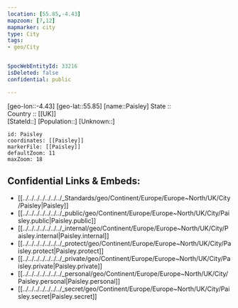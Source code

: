 ```yaml
---
location: [55.85,-4.43] 
mapzoom: [7,12] 
mapmarker: city 
type: City
tags:
- geo/City


SpocWebEntityId: 33216
isDeleted: false
confidential: public

---
```

[geo-lon::-4.43] 
[geo-lat::55.85] 
[name::Paisley] 
State ::  
Country :: [[UK]]  
[StateId::] 
[Population::] 
[Unknown::] 


```leaflet
id: Paisley
coordinates: [[Paisley]] 
markerFile: [[Paisley]] 
defaultZoom: 11 
maxZoom: 18
```


## Confidential Links & Embeds: 
- [[../../../../../../../_Standards/geo/Continent/Europe/Europe~North/UK/City/Paisley|Paisley]] 
- [[../../../../../../../_public/geo/Continent/Europe/Europe~North/UK/City/Paisley.public|Paisley.public]] 
- [[../../../../../../../_internal/geo/Continent/Europe/Europe~North/UK/City/Paisley.internal|Paisley.internal]] 
- [[../../../../../../../_protect/geo/Continent/Europe/Europe~North/UK/City/Paisley.protect|Paisley.protect]] 
- [[../../../../../../../_private/geo/Continent/Europe/Europe~North/UK/City/Paisley.private|Paisley.private]] 
- [[../../../../../../../_personal/geo/Continent/Europe/Europe~North/UK/City/Paisley.personal|Paisley.personal]] 
- [[../../../../../../../_secret/geo/Continent/Europe/Europe~North/UK/City/Paisley.secret|Paisley.secret]] 

